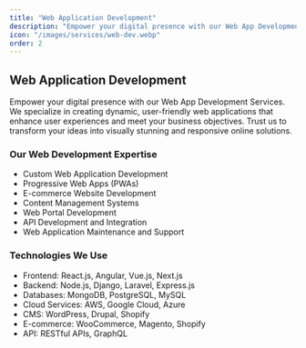 ```yaml
---
title: "Web Application Development"
description: "Empower your digital presence with our Web App Development Services. We specialize in creating dynamic, user-friendly web applications that enhance user experiences and meet your business objectives."
icon: "/images/services/web-dev.webp"
order: 2
---
```


## Web Application Development

Empower your digital presence with our Web App Development Services. We specialize in creating dynamic, user-friendly web applications that enhance user experiences and meet your business objectives. Trust us to transform your ideas into visually stunning and responsive online solutions.

### Our Web Development Expertise

- Custom Web Application Development
- Progressive Web Apps (PWAs)
- E-commerce Website Development
- Content Management Systems
- Web Portal Development
- API Development and Integration
- Web Application Maintenance and Support

### Technologies We Use

- Frontend: React.js, Angular, Vue.js, Next.js
- Backend: Node.js, Django, Laravel, Express.js
- Databases: MongoDB, PostgreSQL, MySQL
- Cloud Services: AWS, Google Cloud, Azure
- CMS: WordPress, Drupal, Shopify
- E-commerce: WooCommerce, Magento, Shopify
- API: RESTful APIs, GraphQL
